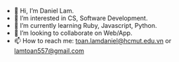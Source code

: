 - 👋 Hi, I’m Daniel Lam.
- 👀 I’m interested in CS, Software Development.
- 🌱 I’m currently learning Ruby, Javascript, Python.
- 💞️ I’m looking to collaborate on Web/App.
- 📫 How to reach me: toan.lamdaniel@hcmut.edu.vn or lamtoan557@gmail.com

<!---
toanlaban1/toanlaban1 is a ✨ special ✨ repository because its `README.md` (this file) appears on your GitHub profile.
You can click the Preview link to take a look at your changes.
--->
